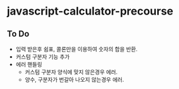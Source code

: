 # javascript-calculator-precourse

## To Do

- 입력 받은후 쉼표, 콜론만을 이용하여 숫자의 합을 반환.
- 커스텀 구분자 기능 추가
- 에러 핸들링
    + 커스텀 구분자 양식에 맞지 않은경우 에러.
    + 양수, 구분자가 번갈아 나오지 않는경우 에러.
